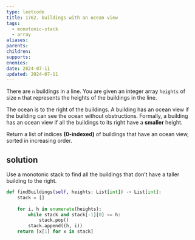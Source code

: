 ```yaml
---
type: leetcode
title: 1762. buildings with an ocean view
tags:
  - monotonic-stack
  - array
aliases: 
parents: 
children: 
supports: 
enemies: 
date: 2024-07-11
updated: 2024-07-11
---
```


There are `n` buildings in a line. You are given an integer array `heights` of size `n` that represents the heights of the buildings in the line.

The ocean is to the right of the buildings. A building has an ocean view if the building can see the ocean without obstructions. Formally, a building has an ocean view if all the buildings to its right have a **smaller** height.

Return a list of indices **(0-indexed)** of buildings that have an ocean view, sorted in increasing order.

## solution

Use a monotonic stack to find all the buildings that don’t have a taller building to the right.

```python
def findBuildings(self, heights: List[int]) -> List[int]:
	stack = []
	  
	for i, h in enumerate(heights):
		while stack and stack[-1][0] <= h:
			stack.pop()
		stack.append((h, i))
	return [x[1] for x in stack]
```
